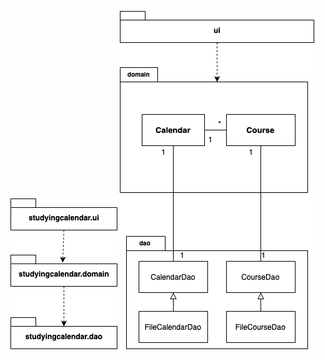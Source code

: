 ![pakkaukset](https://github.com/miljaniemi/ot-harjoitustyo/blob/master/Dokumentaatio/kuvat./pakkaukset.png?raw=true)
![Sekvenssikaavio](https://github.com/miljaniemi/ot-harjoitustyo/blob/master/Dokumentaatio/kuvat./pakkauksetkaaviol.png?raw=true)
